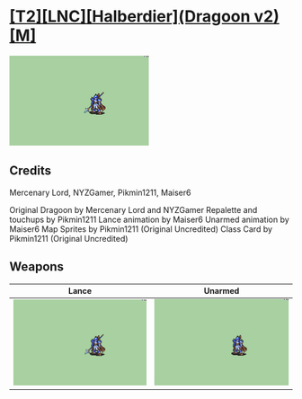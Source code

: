 # [\[T2\]\[LNC\]\[Halberdier\]\(Dragoon v2\)\[M\]](./%5BT2%5D%5BLNC%5D%5BHalberdier%5D(Dragoon%20v2)%5BM%5D)

<img src="./2.%20Lance%20(Maiser6)/Lance_000.png" alt="[T2][LNC][Halberdier](Dragoon v2)[M] standing" />

## Credits

Mercenary Lord, NYZGamer, Pikmin1211, Maiser6

Original Dragoon by Mercenary Lord and NYZGamer
Repalette and touchups by Pikmin1211
Lance animation by Maiser6
Unarmed animation by Maiser6
Map Sprites by Pikmin1211 (Original Uncredited)
Class Card by Pikmin1211 (Original Uncredited)

## Weapons


|Lance |Unarmed |
|  :---: | :---: |
| <img alt="Lance animation" src="./2.%20Lance%20(Maiser6)/Lance.gif" /> | <img alt="Unarmed animation" src="./8.%20Unarmed%20(Maiser6)/Unarmed.gif" /> |
